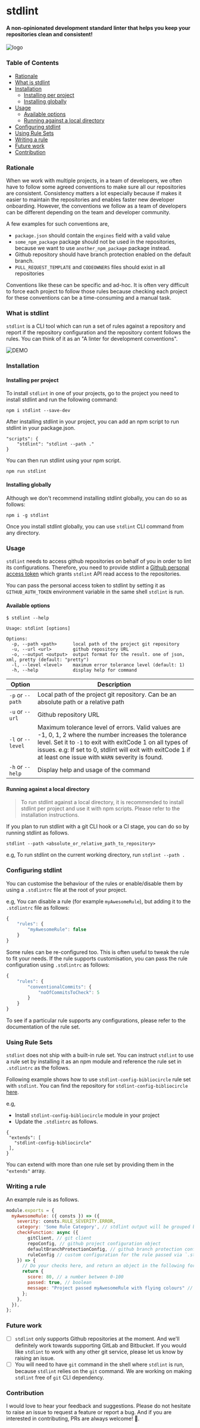 # stdlint
#### A non-opinionated development standard linter that helps you keep your repositories clean and consistent!

![logo](./docs/logo.png)

### Table of Contents
<!-- toc -->

- [Rationale](#Rationale)
- [What is stdlint](#What-is-stdlint)
- [Installation](#Installation)
  * [Installing per project](#Installing-per-project)
  * [Installing globally](#Installing-globally)
- [Usage](#Usage)
  * [Available options](#Available-options)
  * [Running against a local directory](#Running-against-a-local-directory)
- [Configuring stdlint](#Configuring-stdlint)
- [Using Rule Sets](#Using-Rule-Sets)
- [Writing a rule](#Writing-a-rule)
- [Future work](#Future-work)
- [Contribution](#Contribution)

<!-- tocstop -->
### Rationale

When we work with multiple projects, in a team of developers, we often have to follow some agreed conventions to make sure all our repositories are consistent. Consistency matters a lot especially because if makes it easier to maintain the repositories and enables faster new developer onboarding. However, the conventions we follow as a team of developers can be different depending on the team and developer community. 

A few examples for such conventions are,
- `package.json` should contain the `engines` field with a valid value
- `some_npm_package` package should not be used in the repositories, because we want to use `another_npm_package` package instead.
- Github repository should have branch protection enabled on the default branch. 
- `PULL_REQUEST_TEMPLATE` and `CODEOWNERS` files should exist in all repositories

Conventions like these can be specific and ad-hoc. It is often very difficult to force each project to follow those rules because checking each project for these conventions can be a time-consuming and a manual task.

### What is stdlint

`stdlint` is a CLI tool which can run a set of rules against a repository and report if the repository configuration and the repository content follows the rules. You can think of it as an "A linter for  development conventions".

![DEMO](./docs/stdlint.gif)

### Installation

#### Installing per project
To install `stdlint` in one of your projects, go to the project you need to install stdlint and run the following command:

```
npm i stdlint --save-dev
```

After installing stdlint in your project, you can add an npm script to run stdlint in your package.json.

```
"scripts": {
    "stdlint": "stdlint --path ."
}
```

You can then run stdlint using your npm script.

```
npm run stdlint
```

#### Installing globally

Although we don't recommend installing stdlint globally, you can do so as follows:

```
npm i -g stdlint
```

Once you install stdlint globally, you can use `stdlint` CLI command from any directory.

### Usage

`stdlint` needs to access github repositories on behalf of you in order to lint its configurations. Therefore, you need to provide stdlint a [Github personal access token](https://github.com/settings/tokens) which grants `stdlint` API read access to the repositories.

You can pass the personal access token to stdlint by setting it as `GITHUB_AUTH_TOKEN` environment variable in the same shell `stdlint` is run.

#### Available options
```
$ stdlint --help

Usage: stdlint [options]

Options:
  -p, --path <path>      local path of the project git repository
  -u, --url <url>        github repository URL
  -o, --output <output>  output format for the result. one of json, xml, pretty (default: "pretty")
  -l, --level <level>    maximum error tolerance level (default: 1)
  -h, --help             display help for command
```

|  Option   | Description |   
| --- | --- |
| `-p` or `--path`    | Local path of the project git repository. Can be an absolute path or a relative path   |
| `-u` or `--url`    | Github repository URL   |
| `-l` or `--level`   | Maximum tolerance level of errors. Valid values are -1, 0, 1, 2 where the number increases the tolerance level. Set it to `-1` to exit with exitCode 1 on all types of issues. e.g: If set to 0, stdlint will exit with exitCode 1 if at least one issue with `WARN` severity is found.|
| `-h` or `--help`    | Display help and usage of the command   |

#### Running against a local directory

> To run stdlint against a local directory, it is recommended to install stdlint per project and use it with npm scripts. Please refer to the installation instructions.

If you plan to run stdlint with a git CLI hook or a CI stage, you can do so by running stdlint as follows.

```
stdlint --path <absolute_or_relative_path_to_repository>
```

e.g, To run stdlint on the current working directory, run `stdlint --path .`

### Configuring stdlint

You can customise the behaviour of the rules or enable/disable them by using a `.stdlintrc` file at the root of your project.

e.g, You can disable a rule (for example `myAwesomeRule`), but adding it to the `.stdlintrc` file as follows:

```js
{
    "rules": {
        "myAwesomeRule": false
    }
}
```

Some rules can be re-configured too. This is often useful to tweak the rule to fit your needs. If the rule supports customisation, you can pass the rule configuration using `.stdlintrc` as follows:

```js
{
    "rules": {
        "conventionalCommits": {
            "noOfCommitsToCheck": 5
        }
    }
}
```

To see if a particular rule supports any configurations, please refer to the documentation of the rule set.

### Using Rule Sets

`stdlint` does not ship with a built-in rule set. You can instruct `stdlint` to use a rule set by installing it as an npm module and reference the rule set in `.stdlintrc` as the follows. 

Following example shows how to use `stdlint-config-bibliocircle` rule set with `stdlint`. You can find the repository for `stdlint-config-bibliocircle` [here](https://github.com/deepal/stdlint-config-bibliocircle).

e.g,
 - Install `stdlint-config-bibliocircle` module in your project
 - Update the `.stdlintrc` as follows.

 ```
{
  "extends": [
    "stdlint-config-bibliocircle"
  ],
}
 ```

You can extend with more than one rule set by providing them in the `"extends"` array.

### Writing a rule

An example rule is as follows.

```js
module.exports = {
  myAwesomeRule: ({ consts }) => ({
    severity: consts.RULE_SEVERITY.ERROR,
    category: 'Some Rule Category', // stdlint output will be grouped by the 'category' value. This is optional
    checkFunction: async ({ 
        gitClient, // git client
        repoConfig, // github project configuration object
        defaultBranchProtectionConfig, // github branch protection configuration for the default branch
        ruleConfig // custom configuration for the rule passed via `.stdlintrc`
    }) => {
      // Do your checks here, and return an object in the following format:
      return {
        score: 80, // a number between 0-100
        passed: true, // boolean
        message: "Project passed myAwesomeRule with flying colours" // information to show in the stdlint output
      };
    },
  }),
};
```

### Future work

- [ ] `stdlint` only supports Github repositories at the moment. And we'll definitely work towards supporting GitLab and Bitbucket. If you would like `stdlint` to work with any other git service, please let us know by raising an issue.
- [ ] You will need to have `git` command in the shell where `stdlint` is run, because `stdlint` relies on the `git` command. We are working on making `stdlint` free of `git` CLI dependency.

### Contribution

I would love to hear your feedback and suggestions. Please do not hesitate to raise an issue to request a feature or report a bug. And if you are interested in contributing, PRs are always welcome! 🎉. 
